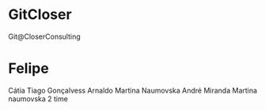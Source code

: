 ﻿# GitCloser
Git@CloserConsulting

Felipe
=======
Cátia
Tiago Gonçalvess
Arnaldo
Martina Naumovska 
André Miranda
Martina naumovska 2 time 